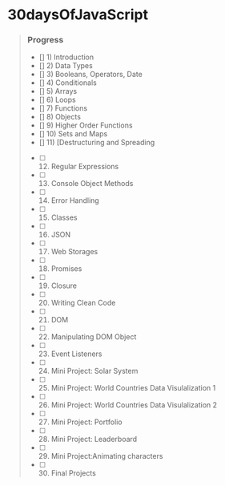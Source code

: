 # 30daysOfJavaScript


> ### Progress
>
> - [] 1) Introduction
> - [] 2) Data Types
> - [] 3) Booleans, Operators, Date
> - [] 4) Conditionals
> - [] 5) Arrays
> - [] 6) Loops
> - [] 7) Functions
> - [] 8) Objects
> - [] 9) Higher Order Functions
> - [] 10) Sets and Maps
> - [] 11) [Destructuring and Spreading
> - [ ] 12) Regular Expressions 
> - [ ] 13) Console Object Methods
> - [ ] 14) Error Handling
> - [ ] 15) Classes
> - [ ] 16) JSON
> - [ ] 17) Web Storages
> - [ ] 18) Promises
> - [ ] 19) Closure
> - [ ] 20) Writing Clean Code
> - [ ] 21) DOM
> - [ ] 22) Manipulating DOM Object
> - [ ] 23) Event Listeners
> - [ ] 24) Mini Project: Solar System
> - [ ] 25) Mini Project: World Countries Data Visulalization 1
> - [ ] 26) Mini Project: World Countries Data Visulalization 2
> - [ ] 27) Mini Project: Portfolio
> - [ ] 28) Mini Project: Leaderboard
> - [ ] 29) Mini Project:Animating characters
> - [ ] 30) Final Projects
